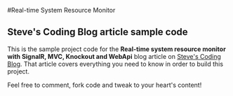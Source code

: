 #Real-time System Resource Monitor
## Steve's Coding Blog article sample code

This is the sample project code for the **Real-time system resource monitor with SignalR, MVC, Knockout and WebApi** blog article on [Steve's Coding Blog][1]. That article covers everything you need to know in order to build this project.

Feel free to comment, fork code and tweak to your heart's content!

[1]: http://stevescodingblog.co.uk/real-time-system-resource-monitor-with-signalr-mvc-knockout-and-webapi
